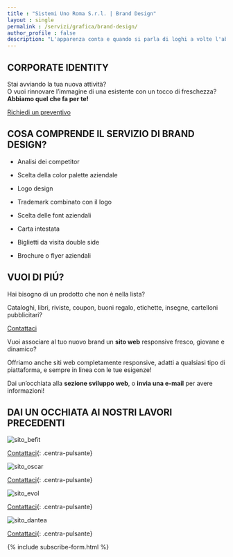 ```yaml
---
title : "Sistemi Uno Roma S.r.l. | Brand Design"
layout : single
permalink : /servizi/grafica/brand-design/
author_profile : false
description: "L'apparenza conta e quando si parla di loghi a volte l'abito fa il monaco. Dai al tuo brand una identitá difficile da dimenticare e inizia a guadagnare."
---
```

## CORPORATE IDENTITY

Stai avviando la tua nuova attività?  
O vuoi rinnovare l&#8217;immagine di una esistente con un tocco di freschezza?  
**Abbiamo quel che fa per te!**

<a href="mailto:marketing@s1r.it" class="btn btn--primary">Richiedi un preventivo</a>


## COSA COMPRENDE IL SERVIZIO DI BRAND DESIGN?

  * Analisi dei competitor 
  * Scelta della color palette aziendale 
  * Logo design 
  * Trademark combinato con il logo 

  * Scelta delle font aziendali 
  * Carta intestata 
  * Biglietti da visita double side 
  * Brochure o flyer aziendali 

## VUOI DI PIÚ?

Hai bisogno di un prodotto che non è nella lista?

Cataloghi, libri, riviste, coupon, buoni regalo, etichette, insegne, cartelloni pubblicitari?


<a href="mailto:chichimariacristina@hotmail.it" class="btn btn--primary">Contattaci</a>


Vuoi associare al tuo nuovo brand un **sito web** responsive fresco, giovane e dinamico?

Offriamo anche siti web completamente responsive, adatti a qualsiasi tipo di piattaforma, e sempre in linea con le tue esigenze!

Dai un&#8217;occhiata alla **sezione sviluppo web**, o **invia una e-mail** per avere informazioni!

<!-- {% include image-gallery.html folder="/assets/images/GRAFICA" %} -->

## DAI UN OCCHIATA AI NOSTRI LAVORI PRECEDENTI

![sito_befit](/assets/images/GRAFICA/befit-presentazione-sito-1.webp)

<a href="mailto:marketing@s1r.it" class="btn btn--primary">Contattaci</a>{: .centra-pulsante}

![sito_oscar](/assets/images/GRAFICA/sito-oscar.webp)

<a href="mailto:marketing@s1r.it" class="btn btn--primary">Contattaci</a>{: .centra-pulsante}

![sito_evol](/assets/images/GRAFICA/sito-evol.webp)

<a href="mailto:marketing@s1r.it" class="btn btn--primary">Contattaci</a>{: .centra-pulsante}

![sito_dantea](/assets/images/GRAFICA/sito-dantea.webp)

<a href="mailto:marketing@s1r.it" class="btn btn--primary">Contattaci</a>{: .centra-pulsante}

{% include subscribe-form.html %}

